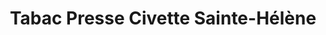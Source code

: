 ---
title: "Tabac Presse Civette Sainte-Hélène"
url: /nice/tabac-presse-civette-sainte-helene/
shop: marchand de journaux
---